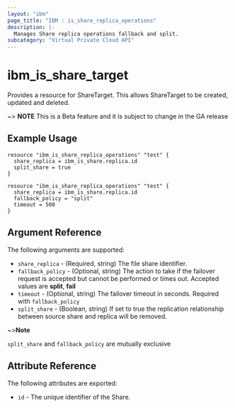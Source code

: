 ```yaml
---
layout: "ibm"
page_title: "IBM : is_share_replica_operations"
description: |-
  Manages Share replica operations fallback and split.
subcategory: "Virtual Private Cloud API"
---
```


# ibm\_is_share_target

Provides a resource for ShareTarget. This allows ShareTarget to be created, updated and deleted.


~> **NOTE**
This is a Beta feature and it is subject to change in the GA release 


## Example Usage

```hcl
resource "ibm_is_share_replica_operations" "test" {
  share_replica = ibm_is_share.replica.id
  split_share = true
}
```

```hcl
resource "ibm_is_share_replica_operations" "test" {
  share_replica = ibm_is_share.replica.id
  fallback_policy = "split"
  timeout = 500
}
```

## Argument Reference

The following arguments are supported:

* `share_replica` - (Required, string) The file share identifier.
* `fallback_policy` - (Optional, string) The action to take if the failover request is accepted but cannot be performed or times out. Accepted values are **split**, **fail**
* `timeout` - (Optional, string) The failover timeout in seconds. Required with `fallback_policy`
* `split_share` - (Boolean, string) If set to true the replication relationship between source share and replica will be removed.

~>**Note**

`split_share` and `fallback_policy` are mutually exclusive

## Attribute Reference

The following attributes are exported:

* `id` - The unique identifier of the Share.

